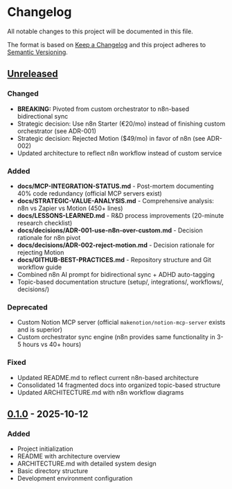 # Changelog

All notable changes to this project will be documented in this file.

The format is based on [Keep a Changelog](https://keepachangelog.com/en/1.1.0/)
and this project adheres to [Semantic Versioning](https://semver.org/spec/v2.0.0.html).

## [Unreleased]

### Changed

- **BREAKING:** Pivoted from custom orchestrator to n8n-based bidirectional sync
- Strategic decision: Use n8n Starter (€20/mo) instead of finishing custom orchestrator (see ADR-001)
- Strategic decision: Rejected Motion ($49/mo) in favor of n8n (see ADR-002)
- Updated architecture to reflect n8n workflow instead of custom service

### Added

- **docs/MCP-INTEGRATION-STATUS.md** - Post-mortem documenting 40% code redundancy (official MCP servers exist)
- **docs/STRATEGIC-VALUE-ANALYSIS.md** - Comprehensive analysis: n8n vs Zapier vs Motion (450+ lines)
- **docs/LESSONS-LEARNED.md** - R&D process improvements (20-minute research checklist)
- **docs/decisions/ADR-001-use-n8n-over-custom.md** - Decision rationale for n8n pivot
- **docs/decisions/ADR-002-reject-motion.md** - Decision rationale for rejecting Motion
- **docs/GITHUB-BEST-PRACTICES.md** - Repository structure and Git workflow guide
- Combined n8n AI prompt for bidirectional sync + ADHD auto-tagging
- Topic-based documentation structure (setup/, integrations/, workflows/, decisions/)

### Deprecated

- Custom Notion MCP server (official `makenotion/notion-mcp-server` exists and is superior)
- Custom orchestrator sync engine (n8n provides same functionality in 3-5 hours vs 40+ hours)

### Fixed

- Updated README.md to reflect current n8n-based architecture
- Consolidated 14 fragmented docs into organized topic-based structure
- Updated ARCHITECTURE.md with n8n workflow diagrams

## [0.1.0] - 2025-10-12

### Added

- Project initialization
- README with architecture overview
- ARCHITECTURE.md with detailed system design
- Basic directory structure
- Development environment configuration

[Unreleased]: https://github.com/Kingy2709/mcp-orchestrator-one-truth-repository/compare/v0.1.0...HEAD
[0.1.0]: https://github.com/Kingy2709/mcp-orchestrator-one-truth-repository/tree/v0.1.0
